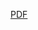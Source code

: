 [PDF](padraigdaly.github.io/assets/CV_2022.pdf)


<object data="../assets/CV_2022.pdf" width="1000" height="1000" type='application/pdf'></object>
